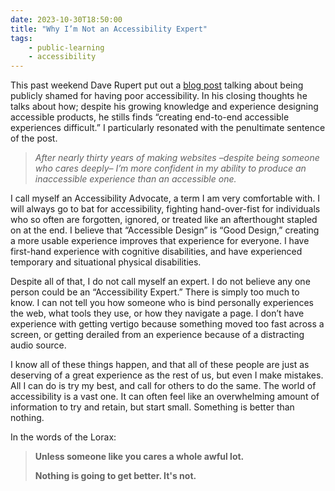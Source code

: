 ```yaml
---
date: 2023-10-30T18:50:00
title: "Why I’m Not an Accessibility Expert"
tags: 
    - public-learning
    - accessibility
---
```


This past weekend Dave Rupert put out a [blog post](https://daverupert.com/2023/10/accessiblity-shamed/) talking about being publicly shamed for having poor accessibility. In his closing thoughts he talks about how; despite his growing knowledge and experience designing accessible products, he stills finds “creating end-to-end accessible experiences difficult.” I particularly resonated with the penultimate sentence of the post.

> *After nearly thirty years of making websites –despite being someone who cares deeply– I’m more confident in my ability to produce an inaccessible experience than an accessible one.*

I call myself an Accessibility Advocate, a term I am very comfortable with. I will always go to bat for accessibility, fighting hand-over-fist for individuals who so often are forgotten, ignored, or treated like an afterthought stapled on at the end. I believe that “Accessible Design” is “Good Design,” creating a more usable experience improves that experience for everyone. I have first-hand experience with cognitive disabilities, and have experienced temporary and situational physical disabilities.

Despite all of that, I do not call myself an expert. I do not believe any one person could be an “Accessibility Expert.” There is simply too much to know. I can not tell you how someone who is bind personally experiences the web, what tools they use, or how they navigate a page. I don’t have experience with getting vertigo because something moved too fast across a screen, or getting derailed from an experience because of a distracting audio source.

I know all of these things happen, and that all of these people are just as deserving of a great experience as the rest of us, but even I make mistakes. All I can do is try my best, and call for others to do the same. The world of accessibility is a vast one. It can often feel like an overwhelming amount of information to try and retain, but start small. Something is better than nothing.

In the words of the Lorax: 
> **Unless someone like you cares a whole awful lot.**
>
> **Nothing is going to get better. It's not.**